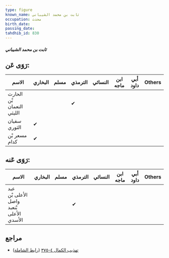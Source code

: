 ```yaml
---
type: figure
known_name: ثابت بن محمد الشيباني
occupation: محدث
birth_date:
passing_date:
tahdhib_id: 830
---
```

##### ثابت بن محمد الشيباني

## رَوَى عَن:
| الاسم                     | البخاري | مسلم | الترمذي | النسائي | ابن ماجه | أبي داود | Others |
| ------------------------- | ------- | ---- | ------- | ------- | -------- | -------- | ------ |
| الحارث بْن النعمان الليثي |         |      | ✔       |         |          |          |        |
| سفيان الثوري              | ✔       |      |         |         |          |          |        |
| مسعر بْن كدام             | ✔       |      |         |         |          |          |        |
## رَوَى عَنه:
| الاسم                                    | البخاري | مسلم | الترمذي | النسائي | ابن ماجه | أبي داود | Others |
| ---------------------------------------- | ------- | ---- | ------- | ------- | -------- | -------- | ------ |
| عبد الأعلى بْن واصل بْنعبد الأعلى الأسدي |         |      | ✔       |         |          |          |        |
## مراجع
- [تهذيب الكمال ٤-٣٧٥](obsidian://open?vault=Tahdhib-al-Kamal&file=Figures/٨٣٠-ثابت%20بن%20محمد%20الشيباني) ([رابط الشاملة](https://shamela.ws/book/3722/1889))